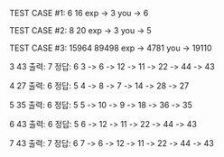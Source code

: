 TEST CASE #1:
6 16
exp -> 3
you -> 6

TEST CASE #2:
8 20
exp -> 3
you -> 5

TEST CASE #3:
15964 89498
exp -> 4781
you -> 19110

3 43
출력: 7
정답: 6
3 -> 6 -> 12 -> 11 -> 22 -> 44 -> 43

4 27
출력: 6
정답: 5
4 -> 8 -> 7 -> 14 -> 28 -> 27

5 35
출력: 6
정답: 5
5 -> 10 -> 9 -> 18 -> 36 -> 35

6 43
출력: 6
정답: 5
6 -> 12 -> 11 -> 22 -> 44 -> 43

7 43
출력: 7
정답: 6
7 -> 6 -> 12 -> 11 -> 22 -> 44 -> 43